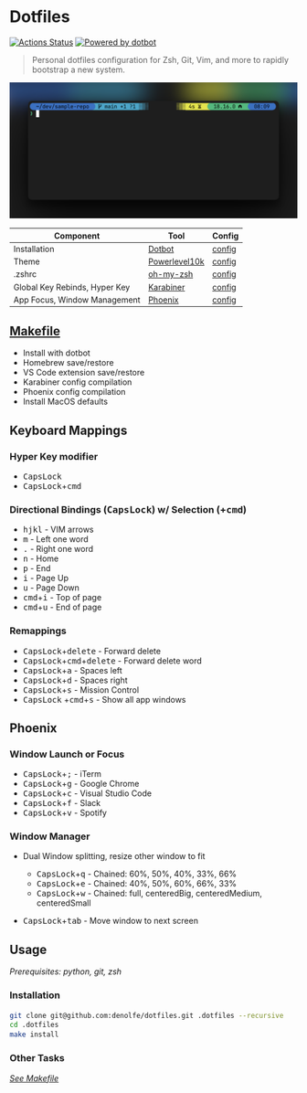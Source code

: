 # Dotfiles

[![Actions Status](https://github.com/denolfe/dotfiles/workflows/Dotfiles%20Install/badge.svg)](https://github.com/denolfe/dotfiles/actions)
[![Powered by dotbot][dbshield]][dblink]

[dblink]: https://github.com/anishathalye/dotbot
[dbshield]: https://img.shields.io/badge/powered%20by-dotbot-blue?style=flat

> Personal dotfiles configuration for Zsh, Git, Vim, and more to rapidly bootstrap a new system.

![Image](preview.png)

| Component                     | Tool                                                      | Config                             |
| ----------------------------- | --------------------------------------------------------- | ---------------------------------- |
| Installation                  | [Dotbot](https://github.com/anishathalye/dotbot)          | [config](./install.conf.yaml)      |
| Theme                         | [Powerlevel10k](https://github.com/romkatv/powerlevel10k) | [config](./zsh/p10k.zsh)           |
| .zshrc                        | [oh-my-zsh](https://github.com/robbyrussell/oh-my-zsh)    | [config](./zsh/zshrc.zsh)          |
| Global Key Rebinds, Hyper Key | [Karabiner](https://karabiner-elements.pqrs.org/)         | [config](./karabiner/karabiner.ts) |
| App Focus, Window Management  | [Phoenix](https://kasper.github.io/phoenix/)              | [config](./phoenix/src/phoenix.ts) |

## [Makefile](./Makefile)

- Install with dotbot
- Homebrew save/restore
- VS Code extension save/restore
- Karabiner config compilation
- Phoenix config compilation
- Install MacOS defaults

## Keyboard Mappings

### Hyper Key modifier

- <kbd>CapsLock</kbd>
- <kbd>CapsLock</kbd>+<kbd>cmd</kbd>

### Directional Bindings (<kbd>CapsLock</kbd>) w/ Selection (+<kbd>cmd</kbd>)

- <kbd>h</kbd><kbd>j</kbd><kbd>k</kbd><kbd>l</kbd> - VIM arrows
- <kbd>m</kbd> - Left one word
- <kbd>.</kbd> - Right one word
- <kbd>n</kbd> - Home
- <kbd>p</kbd> - End
- <kbd>i</kbd> - Page Up
- <kbd>u</kbd> - Page Down
- <kbd>cmd</kbd>+<kbd>i</kbd> - Top of page
- <kbd>cmd</kbd>+<kbd>u</kbd> - End of page

### Remappings

- <kbd>CapsLock</kbd>+<kbd>delete</kbd> - Forward delete
- <kbd>CapsLock</kbd>+<kbd>cmd</kbd>+<kbd>delete</kbd> - Forward delete word
- <kbd>CapsLock</kbd>+<kbd>a</kbd> - Spaces left
- <kbd>CapsLock</kbd>+<kbd>d</kbd> - Spaces right
- <kbd>CapsLock</kbd>+<kbd>s</kbd> - Mission Control
- <kbd>CapsLock</kbd> +<kbd>cmd</kbd>+<kbd>s</kbd> - Show all app windows

## Phoenix

### Window Launch or Focus

- <kbd>CapsLock</kbd>+<kbd>;</kbd> - iTerm
- <kbd>CapsLock</kbd>+<kbd>g</kbd> - Google Chrome
- <kbd>CapsLock</kbd>+<kbd>c</kbd> - Visual Studio Code
- <kbd>CapsLock</kbd>+<kbd>f</kbd> - Slack
- <kbd>CapsLock</kbd>+<kbd>v</kbd> - Spotify

### Window Manager

- Dual Window splitting, resize other window to fit
  - <kbd>CapsLock</kbd>+<kbd>q</kbd> - Chained: 60%, 50%, 40%, 33%, 66%
  - <kbd>CapsLock</kbd>+<kbd>e</kbd> - Chained: 40%, 50%, 60%, 66%, 33%
  - <kbd>CapsLock</kbd>+<kbd>w</kbd> - Chained: full, centeredBig, centeredMedium, centeredSmall

- <kbd>CapsLock</kbd>+<kbd>tab</kbd> - Move window to next screen

## Usage

*Prerequisites: python, git, zsh*

### Installation

```sh
git clone git@github.com:denolfe/dotfiles.git .dotfiles --recursive
cd .dotfiles
make install
```

### Other Tasks

*[See Makefile](./Makefile)*
